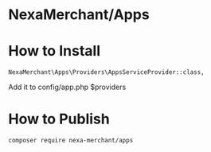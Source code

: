 # NexaMerchant/Apps

# How to Install


```
NexaMerchant\Apps\Providers\AppsServiceProvider::class,
```
Add it to config/app.php $providers

# How to Publish

```
composer require nexa-merchant/apps
```